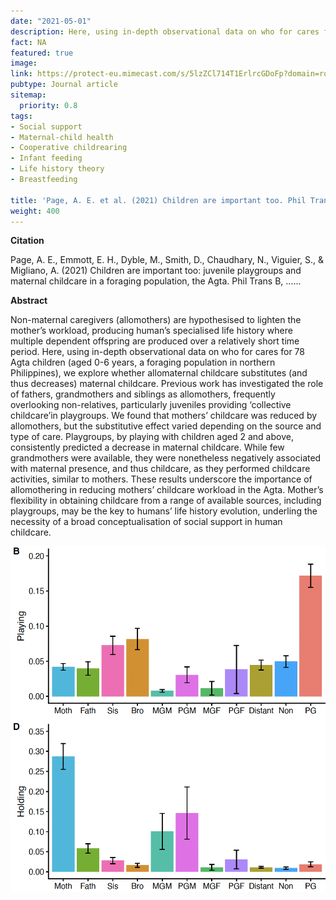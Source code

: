 ```yaml
---
date: "2021-05-01"
description: Here, using in-depth observational data on who for cares for 78 Agta children (aged 0-6 years, a foraging population in northern Philippines), we explore whether allomaternal childcare substitutes (and thus decreases) maternal childcare.  
fact: NA
featured: true
image:
link: https://protect-eu.mimecast.com/s/5lzZCl714T1ErlrcGDoFp?domain=royalsocietypublishing.org
pubtype: Journal article
sitemap:
  priority: 0.8
tags:
- Social support
- Maternal-child health
- Cooperative childrearing
- Infant feeding
- Life history theory
- Breastfeeding

title: 'Page, A. E. et al. (2021) Children are important too. Phil Trans. B.'
weight: 400
---
```

**Citation**

Page, A. E., Emmott, E. H., Dyble, M., Smith, D., Chaudhary, N., Viguier, S., & Migliano, A. (2021) Children are important too: juvenile playgroups and maternal childcare in a foraging population, the Agta. Phil Trans B, ......

**Abstract** 

Non-maternal caregivers (allomothers) are hypothesised to lighten the mother’s workload, producing human’s specialised life history where multiple dependent offspring are produced over a relatively short time period. Here, using in-depth observational data on who for cares for 78 Agta children (aged 0-6 years, a foraging population in northern Philippines), we explore whether allomaternal childcare substitutes (and thus decreases) maternal childcare. Previous work has investigated the role of fathers, grandmothers and siblings as allomothers, frequently overlooking non-relatives, particularly juveniles providing ‘collective childcare’in playgroups. We found that mothers’ childcare was reduced by allomothers, but the substitutive effect varied depending on the source and type of care. Playgroups, by playing with children aged 2 and above, consistently predicted a decrease in maternal childcare. While few grandmothers were available, they were nonetheless negatively associated with maternal presence, and thus childcare, as they performed childcare activities, similar to mothers. These results underscore the importance of allomothering in reducing mothers’ childcare workload in the Agta. Mother’s flexibility in obtaining childcare from a range of available sources, including playgroups, may be the key to humans’ life history evolution, underling the necessity of a broad conceptualisation of social support in human childcare.

![alt text](/img/AEPpaper.png) 
